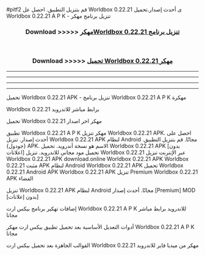 #pitf2 قم بتنزيل التطبيق. احصل عل Worldbox 0.22.21  ى أحدث إصدار.تحميل Worldbox 0.22.21  A P K - تنزيل برنامج مهكر



<div align="center">
<h3>Download >>>>> <a href="https://ar-sites.web.app/?ar= Worldbox 0.22.21 ">مهكرWorldbox 0.22.21  تنزيل برنامج</a></h3><br>

<h3>Download >>>>> <a href="https://ar-sites.web.app/?ar= Worldbox 0.22.21 ">تحميل Worldbox 0.22.21  مهكر</a></h3>
</div>


----------------------------------------------------------

----------------------------------------------------------

----------------------------------------------------------

----------------------------------------------------------


تحميل Worldbox 0.22.21  APK - تنزيل برنامج Worldbox 0.22.21  A P K مهكرة

Worldbox 0.22.21  برابط مباشر للاندرويد

تحميل Worldbox 0.22.21  مهكر اخر اصدار

تطبيق Worldbox 0.22.21  A P K مهكر
تنزيل Worldbox 0.22.21  APK. احصل على أحدث إصدار.
تنزيل Worldbox 0.22.21  APK لنظام Android مجانًا.
قم بتنزيل التطبيق. {جودول} APK. الاسم هو نسخة أندرويد.
تحميل Worldbox 0.22.21  APK [بدون اعلانات]
تحميل مود مجاني للاندرويد.
تنزيل Worldbox 0.22.21  عبر الإنترنت
تنزيل Worldbox 0.22.21  APK
download.online Worldbox 0.22.21  APK
Worldbox 0.22.21  مثبت APK لنظام Android
Worldbox 0.22.21  APK
تحميل Worldbox 0.22.21  Android APK
Worldbox 0.22.21  APK تنزيل Premium
Worldbox 0.22.21  APK الفضاء

تنزيل Worldbox 0.22.21  APK لنظام Android مجانًا. أحدث إصدار [Premium] MOD [بدون إعلانات]

إضافات تهكير برنامج بيكس ارت Worldbox 0.22.21  A P K للاندرويد برابط مباشر مجانا

أدوات التعديل الأساسية بعد تحميل تطبيق بيكس ارت مهكر Worldbox 0.22.21  A P K مجانا

القوالب الجاهزة بعد تحميل بيكس ارت Worldbox 0.22.21  مهكر من ميديا فاير للاندرويد



